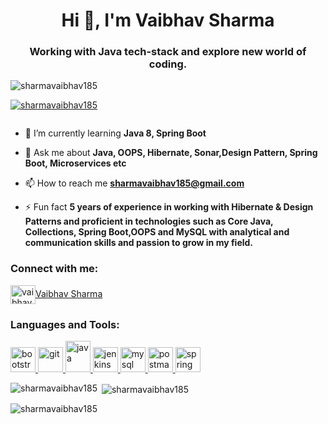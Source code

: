 <h1 align="center">Hi 👋, I'm Vaibhav Sharma</h1>
<h3 align="center">Working with Java tech-stack and explore new world of coding.</h3>

<p align="left"> <img src="https://komarev.com/ghpvc/?username=sharmavaibhav185&label=Profile%20views&color=0e75b6&style=flat" alt="sharmavaibhav185" /> </p>

<p align="left"> <a href="https://github.com/ryo-ma/github-profile-trophy"><img src="https://github-profile-trophy.vercel.app/?username=sharmavaibhav185" alt="sharmavaibhav185" /></a> </p>

<p align="left"> <a href="https://twitter.com/" target="blank"><img src="https://img.shields.io/twitter/follow/?logo=twitter&style=for-the-badge" alt="" /></a> </p>

- 🌱 I’m currently learning **Java 8, Spring Boot**

- 💬 Ask me about **Java, OOPS, Hibernate, Sonar,Design Pattern, Spring Boot, Microservices etc**

- 📫 How to reach me **sharmavaibhav185@gmail.com**

- ⚡ Fun fact **5 years of experience in working with Hibernate & Design Patterns and proficient in technologies such as Core Java, Collections, Spring Boot,OOPS and MySQL with analytical and communication skills and passion to grow in my field.**

<h3 align="left">Connect with me:</h3>
<p align="left">
<a href="https://linkedin.com/in/vaibhav-sharma-1805" target="blank"><img align="center" src="https://cdn4.iconfinder.com/data/icons/social-messaging-ui-color-shapes-2-free/128/social-linkedin-circle-512.png" alt="vaibhav-sharma-1805" height="30" width="40" />Vaibhav Sharma</a> 
</p>

<h3 align="left">Languages and Tools:</h3>
<p align="left"> 
  <a href="https://getbootstrap.com" target="_blank"> <img src="https://getbootstrap.com/docs/5.3/assets/brand/bootstrap-logo-shadow.png" alt="bootstrap" width="40" height="40"/> </a> 
  <a href="https://git-scm.com/" target="_blank"> <img src="https://www.vectorlogo.zone/logos/git-scm/git-scm-icon.svg" alt="git" width="40" height="40"/> </a>
  <a href="https://www.java.com" target="_blank"> <img src="https://upload.wikimedia.org/wikipedia/en/thumb/3/30/Java_programming_language_logo.svg/121px-Java_programming_language_logo.svg.png" alt="java" width="40" height="50"/> </a> 
  <a href="https://www.jenkins.io" target="_blank"> <img src="https://www.vectorlogo.zone/logos/jenkins/jenkins-icon.svg" alt="jenkins" width="40" height="40"/> </a>
  <a href="https://www.mysql.com/" target="_blank"> <img src="https://labs.mysql.com/common/logos/mysql-logo.svg?v2" alt="mysql" width="40" height="40"/> 
  </a> <a href="https://postman.com" target="_blank"> <img src="https://www.vectorlogo.zone/logos/getpostman/getpostman-icon.svg" alt="postman" width="40" height="40"/> </a> 
  <a href="https://spring.io/" target="_blank"> <img src="https://www.vectorlogo.zone/logos/springio/springio-icon.svg" alt="spring" width="40" height="40"/> </a> </p>

<p><img align="left" src="https://github-readme-stats.vercel.app/api/top-langs?username=sharmavaibhav185&show_icons=true&theme=dark&locale=en&layout=compact" alt="sharmavaibhav185" /></p>

<p>&nbsp;<img align="center" src="https://github-readme-stats.vercel.app/api?username=sharmavaibhav185&show_icons=true&theme=dark&locale=en" alt="sharmavaibhav185" /></p>

<p><img align="center" src="https://github-readme-streak-stats.herokuapp.com/?user=sharmavaibhav185&theme=dark" alt="sharmavaibhav185" /></p>
